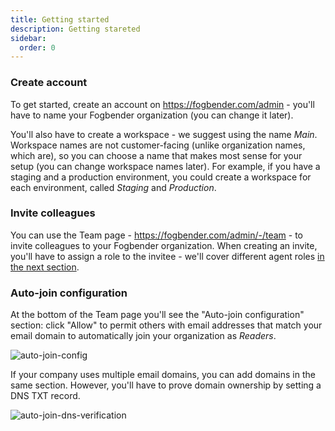 ```yaml
---
title: Getting started
description: Getting stareted
sidebar:
  order: 0
---
```


### Create account

To get started, create an account on https://fogbender.com/admin - you'll have to name your Fogbender organization (you can change it later).

You'll also have to create a workspace - we suggest using the name _Main_. Workspace names are not customer-facing (unlike organization names, which are), so you can choose a name that makes most sense for your setup (you can change workspace names later). For example, if you have a staging and a production environment, you could create a workspace for each environment, called _Staging_ and _Production_.

### Invite colleagues

You can use the Team page - https://fogbender.com/admin/-/team - to invite colleagues to your Fogbender organization. When creating an invite, you'll have to assign a role to the invitee - we'll cover different agent roles [in the next section](/docs/start-here/agent-roles).

### Auto-join configuration

At the bottom of the Team page you'll see the "Auto-join configuration" section: click "Allow" to permit others with email addresses that match your email domain to automatically join your organization as _Readers_.

![auto-join-config](https://fogbender-blog.s3.amazonaws.com/auto-join-configuration.png)

If your company uses multiple email domains, you can add domains in the same section. However, you'll have to prove domain ownership by setting a DNS TXT record.

![auto-join-dns-verification](https://fogbender-blog.s3.amazonaws.com/auto-join-dns-verification.png)

